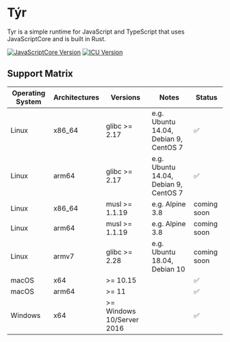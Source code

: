 # Týr

Tyr is a simple runtime for JavaScript and TypeScript that uses JavaScriptCore and is built in Rust.

[![JavaScriptCore Version](https://img.shields.io/badge/JavaScriptCore-webkitgtk%2F2.37.1-hotpink)](https://github.com/WebKit/WebKit/releases/tag/webkitgtk-2.37.1)
[![ICU Version](https://img.shields.io/badge/ICU-71.1-green)](https://github.com/unicode-org/icu/releases/tag/release-71-1)

## Support Matrix

| Operating System | Architectures | Versions                   | Notes                                 | Status      |
| ---------------- | ------------- | -------------------------- | ------------------------------------- | ----------- |
| Linux            | x86_64        | glibc >= 2.17              | e.g. Ubuntu 14.04, Debian 9, CentOS 7 | ✅          |
| Linux            | arm64         | glibc >= 2.17              | e.g. Ubuntu 14.04, Debian 9, CentOS 7 | ✅          |
| Linux            | x86_64        | musl >= 1.1.19             | e.g. Alpine 3.8                       | coming soon |
| Linux            | arm64         | musl >= 1.1.19             | e.g. Alpine 3.8                       | coming soon |
| Linux            | armv7         | glibc >= 2.28              | e.g. Ubuntu 18.04, Debian 10          | coming soon |
| macOS            | x64           | \>= 10.15                  |                                       | ✅          |
| macOS            | arm64         | \>= 11                     |                                       | ✅          |
| Windows          | x64           | \>= Windows 10/Server 2016 |                                       | ✅          |
